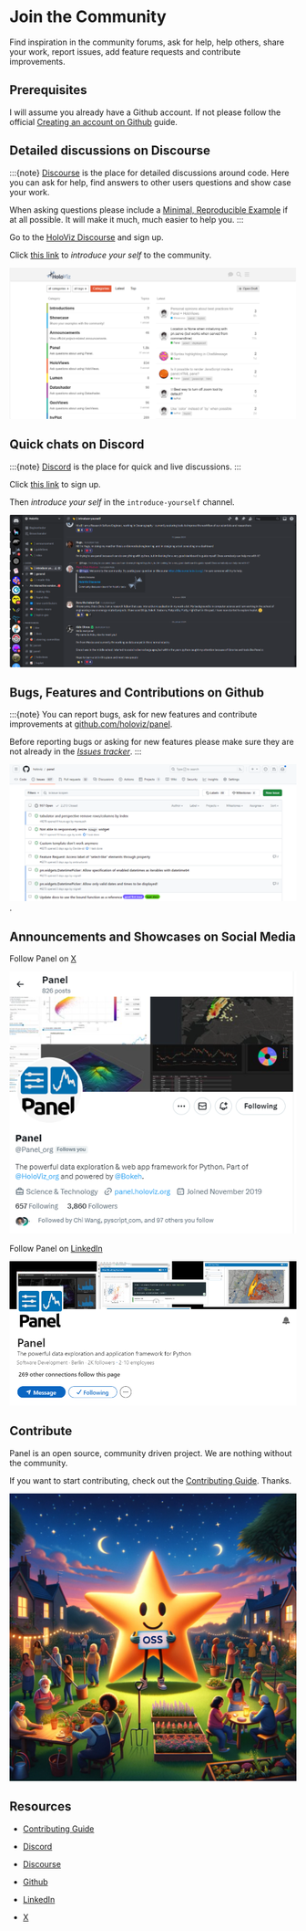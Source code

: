 # Join the Community

Find inspiration in the community forums, ask for help, help others, share your work, report issues, add feature requests and contribute improvements.

## Prerequisites

I will assume you already have a Github account. If not please follow the official [Creating an account on Github](https://docs.github.com/en/get-started/quickstart/creating-an-account-on-github) guide.

## Detailed discussions on Discourse

:::{note}
[Discourse](https://discourse.holoviz.org/) is the place for detailed discussions around code. Here you can ask for help, find answers to other users questions and show case your work.

When asking questions please include a [Minimal, Reproducible Example](https://stackoverflow.com/help/minimal-reproducible-example) if at all possible. It will make it much, much easier to help you.
:::

Go to the [HoloViz Discourse](https://discourse.holoviz.org/) and sign up.

Click [this link](https://discourse.holoviz.org/t/welcome-please-introduce-yourself/3310/) to *introduce your self* to the community.

[![HoloViz Discourse](../../_static/images/join_community_discourse.png)](https://discourse.holoviz.org/)

## Quick chats on Discord

:::{note}
[Discord](https://discord.gg/rb6gPXbdAr) is the place for quick and live discussions.
:::

Click [this link](https://discord.gg/rb6gPXbdAr) to sign up.

Then *introduce your self* in the `introduce-yourself` channel.

[![HoloViz Discourse](../../_static/images/join_community_discord.png)](https://discord.gg/rb6gPXbdAr)

## Bugs, Features and Contributions on Github

:::{note}
You can report bugs, ask for new features and contribute improvements at [github.com/holoviz/panel](https://github.com/holoviz/panel).

Before reporting bugs or asking for new features please make sure they are not already in the [*Issues tracker*](https://github.com/holoviz/panel/issues).
:::

[![Github Issues](../../_static/images/join_community_github.png)](https://github.com/holoviz/panel/issues).

## Announcements and Showcases on Social Media

Follow Panel on [X](https://x.com/Panel_org)

[![Panel on X](../../_static/images/join_community_twitter.png)](https://x.com/Panel_org)

Follow Panel on [LinkedIn](https://www.linkedin.com/company/panel-org)

[![Panel on LinkedIn](../../_static/images/join_community_linkedin.png)](https://www.linkedin.com/company/panel-org)

## Contribute

Panel is an open source, community driven project. We are nothing without the community.

If you want to start contributing, check out the [Contributing Guide](https://github.com/holoviz/panel/blob/main/CONTRIBUTING.MD). Thanks.

[![Panel is an Open Source, Community driven project](../../_static/images/join_community_open_source.png)](https://github.com/holoviz/panel/blob/main/CONTRIBUTING.MD)

## Resources

- [Contributing Guide](https://github.com/holoviz/panel/blob/main/CONTRIBUTING.MD)
- [Discord](https://discord.gg/rb6gPXbdAr)
- [Discourse](https://discourse.holoviz.org/)
- [Github](https://github.com/holoviz/panel)

- [LinkedIn](https://www.linkedin.com/company/panel-org)
- [X](https://x.com/Panel_org)
